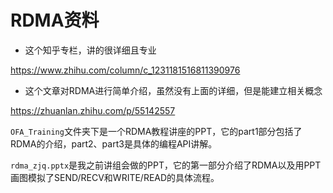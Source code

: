 # RDMA资料



- 这个知乎专栏，讲的很详细且专业

https://www.zhihu.com/column/c_1231181516811390976

- 这个文章对RDMA进行简单介绍，虽然没有上面的详细，但是能建立相关概念

https://zhuanlan.zhihu.com/p/55142557

`OFA_Training`文件夹下是一个RDMA教程讲座的PPT，它的part1部分包括了RDMA的介绍，part2、part3是具体的编程API讲解。

`rdma_zjq.pptx`是我之前讲组会做的PPT，它的第一部分介绍了RDMA以及用PPT画图模拟了SEND/RECV和WRITE/READ的具体流程。

